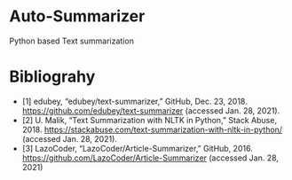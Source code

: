 # Auto-Summarizer
Python based Text summarization 






# Bibliograhy
* [1] edubey, “edubey/text-summarizer,” GitHub, Dec. 23, 2018. https://github.com/edubey/text-summarizer (accessed Jan. 28, 2021).
* [2] U. Malik, “Text Summarization with NLTK in Python,” Stack Abuse, 2018. https://stackabuse.com/text-summarization-with-nltk-in-python/ (accessed Jan. 28, 2021).
* [3] LazoCoder, “LazoCoder/Article-Summarizer,” GitHub, 2016. https://github.com/LazoCoder/Article-Summarizer (accessed Jan. 28, 2021)
